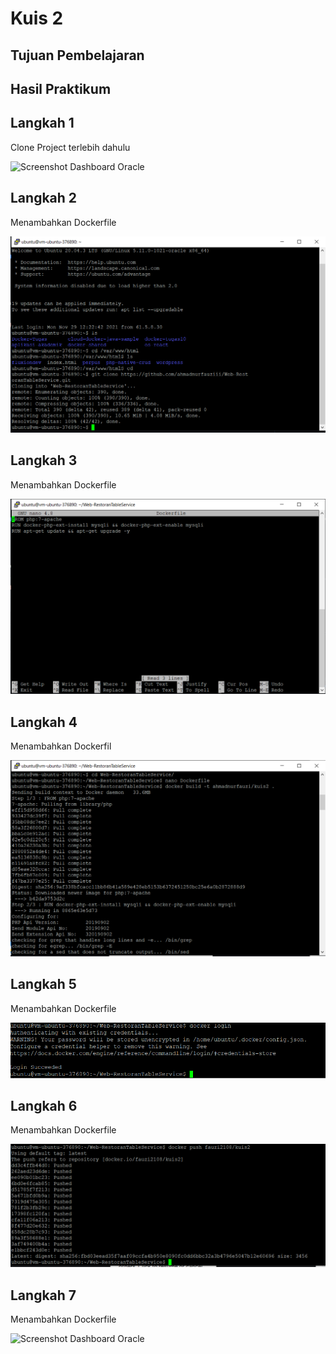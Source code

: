 # Kuis 2

## Tujuan Pembelajaran



## Hasil Praktikum

## Langkah 1

Clone Project terlebih dahulu

![Screenshot Dashboard Oracle](img/2.PNG)

## Langkah 2

Menambahkan Dockerfile

![Screenshot Dashboard Oracle](img/3.PNG)

## Langkah 3

Menambahkan Dockerfile

![Screenshot Dashboard Oracle](img/4.PNG)

## Langkah 4

Menambahkan Dockerfil

![Screenshot Dashboard Oracle](img/5.PNG)

## Langkah 5

Menambahkan Dockerfile

![Screenshot Dashboard Oracle](img/6.PNG)

## Langkah 6

Menambahkan Dockerfile

![Screenshot Dashboard Oracle](img/7.PNG)

## Langkah 7

Menambahkan Dockerfile

![Screenshot Dashboard Oracle](img/8.PNG)

